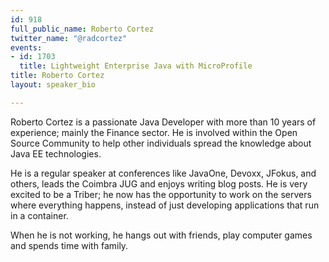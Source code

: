 ```yaml
---
id: 918
full_public_name: Roberto Cortez
twitter_name: "@radcortez"
events:
- id: 1703
  title: Lightweight Enterprise Java with MicroProfile
title: Roberto Cortez
layout: speaker_bio

---
```

Roberto Cortez is a passionate  Java Developer with more than 10 years of experience; mainly the Finance sector. He is involved within the Open Source Community to help other individuals spread the knowledge about Java EE technologies.

He is a regular speaker at conferences like JavaOne, Devoxx, JFokus, and others, leads the Coimbra JUG and enjoys writing blog posts. He is very excited to be a Triber; he now has the opportunity to work on the servers where everything happens, instead of just developing applications that run in a container.

When he is not working, he hangs out with friends, play computer games and spends time with family.